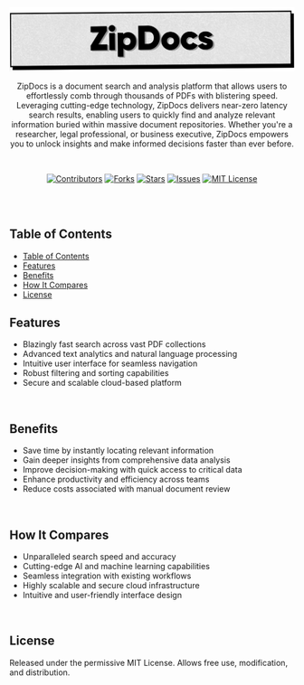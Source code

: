 <p align="center">
   <img src="https://github.com/harehimself/zipdocs/blob/master/zipdocs.png">
</p>

<p align="center">
   ZipDocs is a document search and analysis platform that allows users to effortlessly comb through thousands of PDFs with blistering speed. Leveraging cutting-edge technology, ZipDocs delivers near-zero latency search results, enabling users to quickly find and analyze relevant information buried within massive document repositories. Whether you're a researcher, legal professional, or business executive, ZipDocs empowers you to unlock insights and make informed decisions faster than ever before.
</p>
<br>

<p align="center">
  <a href="https://github.com/harehimself/zipdocs/graphs/contributors">
    <img src="https://img.shields.io/github/contributors/harehimself/zipdocs" alt="Contributors"></a>
  <a href="https://github.com/harehimself/zipdocs/network/members">
    <img src="https://img.shields.io/github/forks/harehimself/zipdocs" alt="Forks"></a>
  <a href="https://github.com/harehimself/zipdocs/stargazers">
    <img src="https://img.shields.io/github/stars/harehimself/zipdocs" alt="Stars"></a>
  <a href="https://github.com/harehimself/zipdocs/issues">
    <img src="https://img.shields.io/github/issues/harehimself/zipdocs" alt="Issues"></a>
  <a href="https://github.com/harehimself/zipdocs/blob/main/LICENSE">
    <img src="https://img.shields.io/github/license/harehimself/zipdocs" alt="MIT License"></a>
</p>

<br><br>

## Table of Contents
- [Table of Contents](#table-of-contents)
- [Features](#features)
- [Benefits](#benefits)
- [How It Compares](#how-it-compares)
- [License](#license)

## Features
- Blazingly fast search across vast PDF collections
- Advanced text analytics and natural language processing
- Intuitive user interface for seamless navigation
- Robust filtering and sorting capabilities
- Secure and scalable cloud-based platform
<br>

## Benefits
- Save time by instantly locating relevant information
- Gain deeper insights from comprehensive data analysis
- Improve decision-making with quick access to critical data
- Enhance productivity and efficiency across teams
- Reduce costs associated with manual document review
<br>

## How It Compares
- Unparalleled search speed and accuracy
- Cutting-edge AI and machine learning capabilities
- Seamless integration with existing workflows
- Highly scalable and secure cloud infrastructure
- Intuitive and user-friendly interface design
<br>

## License
Released under the permissive MIT License. Allows free use, modification, and distribution.